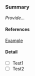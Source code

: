 ### Summary 
_Provide..._
#### References
[Example](www.google.com)
#### Detail
- [ ] Test1
- [ ] Test2

